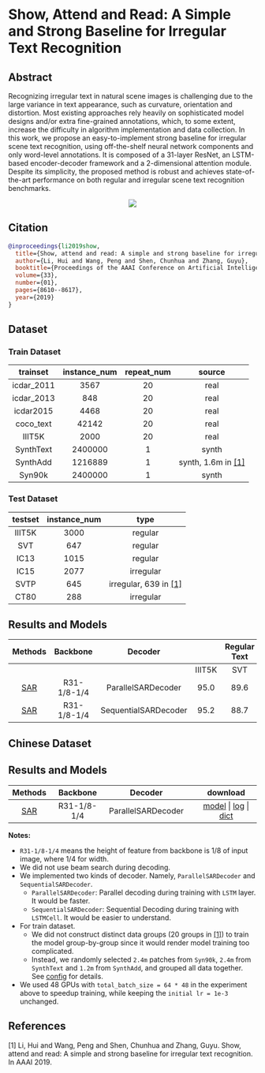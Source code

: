 # Show, Attend and Read: A Simple and Strong Baseline for Irregular Text Recognition

## Abstract

<!-- [ABSTRACT] -->
Recognizing irregular text in natural scene images is challenging due to the large variance in text appearance, such as curvature, orientation and distortion. Most existing approaches rely heavily on sophisticated model designs and/or extra fine-grained annotations, which, to some extent, increase the difficulty in algorithm implementation and data collection. In this work, we propose an easy-to-implement strong baseline for irregular scene text recognition, using off-the-shelf neural network components and only word-level annotations. It is composed of a 31-layer ResNet, an LSTM-based encoder-decoder framework and a 2-dimensional attention module. Despite its simplicity, the proposed method is robust and achieves state-of-the-art performance on both regular and irregular scene text recognition benchmarks.

<!-- [IMAGE] -->
<div align=center>
<img src="https://user-images.githubusercontent.com/22607038/142798157-ac68907f-5a8a-473f-a29f-f0532b7fdba0.png"/>
</div>

## Citation

<!-- [ALGORITHM] -->

```bibtex
@inproceedings{li2019show,
  title={Show, attend and read: A simple and strong baseline for irregular text recognition},
  author={Li, Hui and Wang, Peng and Shen, Chunhua and Zhang, Guyu},
  booktitle={Proceedings of the AAAI Conference on Artificial Intelligence},
  volume={33},
  number={01},
  pages={8610--8617},
  year={2019}
}
```

## Dataset

### Train Dataset

|  trainset  | instance_num | repeat_num |          source          |
| :--------: | :----------: | :--------: | :----------------------: |
| icdar_2011 |     3567     |     20     |           real           |
| icdar_2013 |     848      |     20     |           real           |
| icdar2015  |     4468     |     20     |           real           |
| coco_text  |    42142     |     20     |           real           |
|   IIIT5K   |     2000     |     20     |           real           |
| SynthText  |   2400000    |     1      |          synth           |
|  SynthAdd  |   1216889    |     1      | synth, 1.6m in [[1]](#1) |
|   Syn90k   |   2400000    |     1      |          synth           |

### Test Dataset

| testset | instance_num |            type             |
| :-----: | :----------: | :-------------------------: |
| IIIT5K  |     3000     |           regular           |
|   SVT   |     647      |           regular           |
|  IC13   |     1015     |           regular           |
|  IC15   |     2077     |          irregular          |
|  SVTP   |     645      | irregular, 639 in [[1]](#1) |
|  CT80   |     288      |          irregular          |

## Results and Models

|                               Methods                               |  Backbone   |       Decoder        |        | Regular Text |       |       |       | Irregular Text |       |                                                                                              download                                                                                              |
| :-----------------------------------------------------------------: | :---------: | :------------------: | :----: | :----------: | :---: | :---: | :---: | :------------: | :---: | :------------------------------------------------------------------------------------------------------------------------------------------------------------------------------------------------: |
|                                                                     |             |                      | IIIT5K |     SVT      | IC13  |       | IC15  |      SVTP      | CT80  |
| [SAR](/configs/textrecog/sar/sar_r31_parallel_decoder_academic.py)  | R31-1/8-1/4 |  ParallelSARDecoder  |  95.0  |     89.6     | 93.7  |       | 79.0  |      82.2      | 88.9  |  [model](https://download.openmmlab.com/mmocr/textrecog/sar/sar_r31_parallel_decoder_academic-dba3a4a3.pth) \| [log](https://download.openmmlab.com/mmocr/textrecog/sar/20210327_154129.log.json)  |
| [SAR](configs/textrecog/sar/sar_r31_sequential_decoder_academic.py) | R31-1/8-1/4 | SequentialSARDecoder |  95.2  |     88.7     | 92.4  |       | 78.2  |      81.9      | 89.6  | [model](https://download.openmmlab.com/mmocr/textrecog/sar/sar_r31_sequential_decoder_academic-d06c9a8e.pth) \| [log](https://download.openmmlab.com/mmocr/textrecog/sar/20210330_105728.log.json) |

## Chinese Dataset

## Results and Models

|Methods|  Backbone   |  Decoder || download |
| :-----: | :------: | :-------: | :-------: | :---: |
| [SAR](/configs/textrecog/sar/sar_r31_parallel_decoder_chinese.py)  | R31-1/8-1/4 |  ParallelSARDecoder ||  [model](https://download.openmmlab.com/mmocr/textrecog/sar/sar_r31_parallel_decoder_chineseocr_20210507-b4be8214.pth) \| [log](https://download.openmmlab.com/mmocr/textrecog/sar/20210506_225557.log.json) \| [dict](https://download.openmmlab.com/mmocr/textrecog/sar/dict_printed_chinese_english_digits.txt)  |

**Notes:**

-   `R31-1/8-1/4` means the height of feature from backbone is 1/8 of input image, where 1/4 for width.
-   We did not use beam search during decoding.
-   We implemented two kinds of decoder. Namely, `ParallelSARDecoder` and `SequentialSARDecoder`.
    -   `ParallelSARDecoder`: Parallel decoding during training with `LSTM` layer. It would be faster.
    -   `SequentialSARDecoder`: Sequential Decoding during training with `LSTMCell`. It would be easier to understand.
-   For train dataset.
    -   We did not construct distinct data groups (20 groups in [[1]](#1)) to train the model group-by-group since it would render model training too complicated.
    -   Instead, we randomly selected `2.4m` patches from `Syn90k`, `2.4m` from `SynthText` and `1.2m` from `SynthAdd`, and grouped all data together. See [config](https://download.openmmlab.com/mmocr/textrecog/sar/sar_r31_academic.py) for details.
-   We used 48 GPUs with `total_batch_size = 64 * 48` in the experiment above to speedup training, while keeping the `initial lr = 1e-3` unchanged.

## References

<a id="1">[1]</a> Li, Hui and Wang, Peng and Shen, Chunhua and Zhang, Guyu. Show, attend and read: A simple and strong baseline for irregular text recognition. In AAAI 2019.
